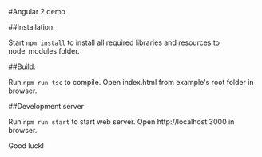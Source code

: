 #Angular 2 demo

##Installation:

Start `npm install` to install all required libraries and resources to node_modules folder.

##Build:

Run `npm run tsc` to compile.
Open index.html from example's root folder in browser.

##Development server

Run `npm run start` to start web server.
Open http://localhost:3000 in browser.

Good luck!
